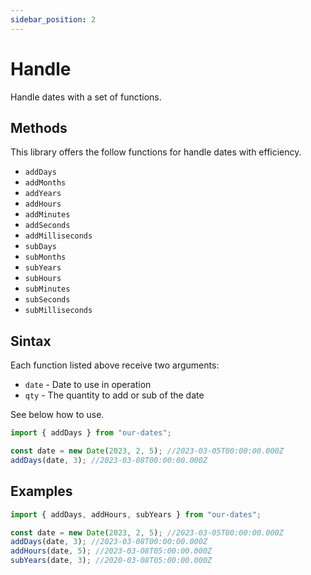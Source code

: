 ```yaml
---
sidebar_position: 2
---
```


# Handle

Handle dates with a set of functions.

## Methods

This library offers the follow functions for handle dates with efficiency.

- `addDays`
- `addMonths`
- `addYears`
- `addHours`
- `addMinutes`
- `addSeconds`
- `addMilliseconds`
- `subDays`
- `subMonths`
- `subYears`
- `subHours`
- `subMinutes`
- `subSeconds`
- `subMilliseconds`
## Sintax

Each function listed above receive two arguments:

- `date` - Date to use in operation
- `qty` - The quantity to add or sub of the date

See below how to use.

```javascript
import { addDays } from "our-dates";

const date = new Date(2023, 2, 5); //2023-03-05T00:00:00.000Z
addDays(date, 3); //2023-03-08T00:00:00.000Z
```

## Examples
```javascript
import { addDays, addHours, subYears } from "our-dates";

const date = new Date(2023, 2, 5); //2023-03-05T00:00:00.000Z
addDays(date, 3); //2023-03-08T00:00:00.000Z
addHours(date, 5); //2023-03-08T05:00:00.000Z
subYears(date, 3); //2020-03-08T05:00:00.000Z
```
